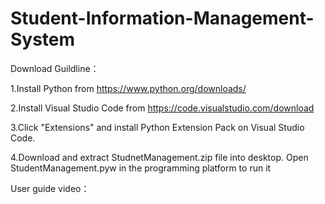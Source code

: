 # Student-Information-Management-System

Download Guildline：

1.Install Python from https://www.python.org/downloads/

2.Install Visual Studio Code from https://code.visualstudio.com/download

3.Click "Extensions" and install Python Extension Pack on Visual Studio Code.

4.Download and extract StudnetManagement.zip file into desktop. Open StudentManagement.pyw in the programming platform to run it



User guide video： 
